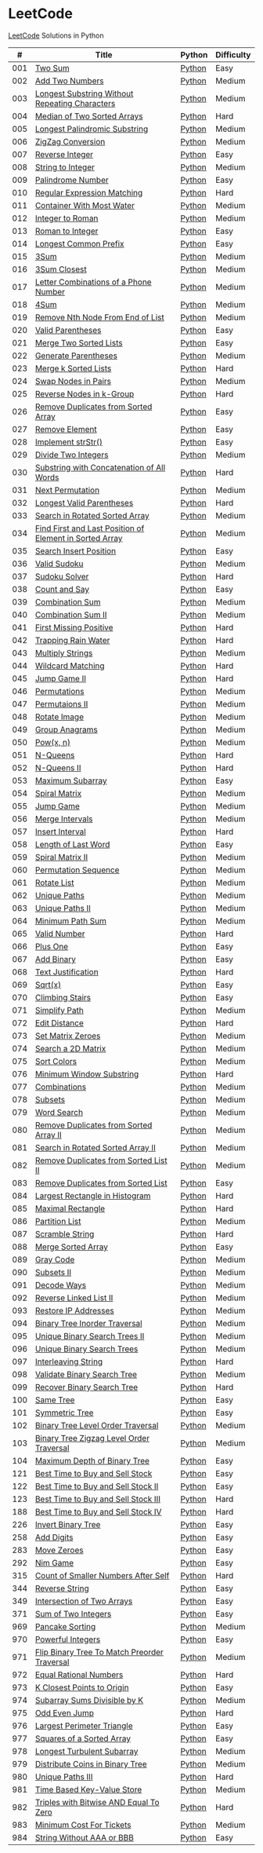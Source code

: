 # LeetCode

[LeetCode](https://leetcode.com/) Solutions in Python

| # | Title | Python | Difficulty |
|---| ----- | ------ | ---------- |
|001|[Two Sum](https://leetcode.com/problems/two-sum/)|[Python](./Python/001.md)|Easy|
|002|[Add Two Numbers](https://leetcode.com/problems/add-two-numbers/)|[Python](./Python/002.md)|Medium|
|003|[Longest Substring Without Repeating Characters](https://leetcode.com/problems/longest-substring-without-repeating-characters/)|[Python](./Python/003.md)|Medium|
|004|[Median of Two Sorted Arrays](https://leetcode.com/problems/median-of-two-sorted-arrays/)|[Python](./Python/004.md)|Hard|
|005|[Longest Palindromic Substring](https://leetcode.com/problems/longest-palindromic-substring/)|[Python](./Python/005.md)|Medium|
|006|[ZigZag Conversion](https://leetcode.com/problems/zigzag-conversion/)|[Python](./Python/006.md)|Medium|
|007|[Reverse Integer](https://leetcode.com/problems/reverse-integer/)|[Python](./Python/007.md)|Easy|
|008|[String to Integer](https://leetcode.com/problems/string-to-integer-atoi/)|[Python](./Python/008.md)|Medium|
|009|[Palindrome Number](https://leetcode.com/problems/palindrome-number/)|[Python](./Python/009.md)|Easy|
|010|[Regular Expression Matching](https://leetcode.com/problems/regular-expression-matching/)|[Python](./Python/010.md)|Hard|
|011|[Container With Most Water](https://leetcode.com/problems/container-with-most-water/)|[Python](./Python/011.md)|Medium|
|012|[Integer to Roman](https://leetcode.com/problems/integer-to-roman/)|[Python](./Python/012.md)|Medium|
|013|[Roman to Integer](https://leetcode.com/problems/roman-to-integer/)|[Python](./Python/013.md)|Easy|
|014|[Longest Common Prefix](https://leetcode.com/problems/longest-common-prefix/)|[Python](./Python/014.md)|Easy|
|015|[3Sum](https://leetcode.com/problems/3sum/)|[Python](./Python/015.md)|Medium|
|016|[3Sum Closest](https://leetcode.com/problems/3sum-closest/)|[Python](./Python/016.md)|Medium|
|017|[Letter Combinations of a Phone Number](https://leetcode.com/problems/letter-combinations-of-a-phone-number/)|[Python](./Python/017.md)|Medium|
|018|[4Sum](https://leetcode.com/problems/4sum/)|[Python](./Python/018.md)|Medium|
|019|[Remove Nth Node From End of List](https://leetcode.com/problems/remove-nth-node-from-end-of-list/)|[Python](./Python/019.md)|Medium|
|020|[Valid Parentheses](https://leetcode.com/problems/valid-parentheses/)|[Python](./Python/020.md)|Easy|
|021|[Merge Two Sorted Lists](https://leetcode.com/problems/merge-two-sorted-lists/)|[Python](./Python/021.md)|Easy|
|022|[Generate Parentheses](https://leetcode.com/problems/generate-parentheses/)|[Python](./Python/022.md)|Medium|
|023|[Merge k Sorted Lists](https://leetcode.com/problems/merge-k-sorted-lists/)|[Python](./Python/023.md)|Hard|
|024|[Swap Nodes in Pairs](https://leetcode.com/problems/swap-nodes-in-pairs/)|[Python](./Python/024.md)|Medium|
|025|[Reverse Nodes in k-Group](https://leetcode.com/problems/reverse-nodes-in-k-group/)|[Python](./Python/025.md)|Hard|
|026|[Remove Duplicates from Sorted Array](https://leetcode.com/problems/remove-duplicates-from-sorted-array/)|[Python](./Python/026.md)|Easy|
|027|[Remove Element](https://leetcode.com/problems/remove-element/)|[Python](./Python/027.md)|Easy|
|028|[Implement strStr()](https://leetcode.com/problems/implement-strstr/)|[Python](./Python/028.md)|Easy|
|029|[Divide Two Integers](https://leetcode.com/problems/divide-two-integers/)|[Python](./Python/029.md)|Medium|
|030|[Substring with Concatenation of All Words](https://leetcode.com/problems/substring-with-concatenation-of-all-words/)|[Python](./Python/030.md)|Hard|
|031|[Next Permutation](https://leetcode.com/problems/next-permutation/)|[Python](./Python/031.md)|Medium|
|032|[Longest Valid Parentheses](https://leetcode.com/problems/longest-valid-parentheses/)|[Python](./Python/032.md)|Hard|
|033|[Search in Rotated Sorted Array](https://leetcode.com/problems/search-in-rotated-sorted-array/)|[Python](./Python/033.md)|Medium|
|034|[Find First and Last Position of Element in Sorted Array](https://leetcode.com/problems/find-first-and-last-position-of-element-in-sorted-array/)|[Python](./Python/034.md)|Medium|
|035|[Search Insert Position](https://leetcode.com/problems/search-insert-position/)|[Python](./Python/035.md)|Easy|
|036|[Valid Sudoku](https://leetcode.com/problems/valid-sudoku/)|[Python](./Python/036.md)|Medium|
|037|[Sudoku Solver](https://leetcode.com/problems/sudoku-solver/)|[Python](./Python/037.md)|Hard|
|038|[Count and Say](https://leetcode.com/problems/count-and-say/)|[Python](./Python/038.md)|Easy|
|039|[Combination Sum](https://leetcode.com/problems/combination-sum/)|[Python](./Python/039.md)|Medium|
|040|[Combination Sum II](https://leetcode.com/problems/combination-sum-ii/)|[Python](./Python/040.md)|Medium|
|041|[First Missing Positive](https://leetcode.com/problems/first-missing-positive/)|[Python](./Python/041.md)|Hard|
|042|[Trapping Rain Water](https://leetcode.com/problems/trapping-rain-water/)|[Python](./Python/042.md)|Hard|
|043|[Multiply Strings](https://leetcode.com/problems/multiply-strings/)|[Python](./Python/043.md)|Medium|
|044|[Wildcard Matching](https://leetcode.com/problems/wildcard-matching/)|[Python](./Python/044.md)|Hard|
|045|[Jump Game II](https://leetcode.com/problems/jump-game-ii/)|[Python](./Python/045.md)|Hard|
|046|[Permutations](https://leetcode.com/problems/permutations/)|[Python](./Python/046.md)|Medium|
|047|[Permutaions II](https://leetcode.com/problems/permutations-ii/)|[Python](./Python/047.md)|Medium|
|048|[Rotate Image](https://leetcode.com/problems/rotate-image/)|[Python](./Python/048.md)|Medium|
|049|[Group Anagrams](https://leetcode.com/problems/group-anagrams/)|[Python](./Python/049.md)|Medium|
|050|[Pow(x, n)](https://leetcode.com/problems/powx-n/)|[Python](./Python/050.md)|Medium|
|051|[N-Queens](https://leetcode.com/problems/n-queens/)|[Python](./Python/051.md)|Hard|
|052|[N-Queens II](https://leetcode.com/problems/n-queens-ii/)|[Python](./Python/052.md)|Hard|
|053|[Maximum Subarray](https://leetcode.com/problems/maximum-subarray/)|[Python](./Python/053.md)|Easy|
|054|[Spiral Matrix](https://leetcode.com/problems/spiral-matrix/)|[Python](./Python/054.md)|Medium|
|055|[Jump Game](https://leetcode.com/problems/jump-game/)|[Python](./Python/055.md)|Medium|
|056|[Merge Intervals](https://leetcode.com/problems/merge-intervals/)|[Python](./Python/056.md)|Medium|
|057|[Insert Interval](https://leetcode.com/problems/insert-interval/)|[Python](./Python/057.md)|Hard|
|058|[Length of Last Word](https://leetcode.com/problems/length-of-last-word/)|[Python](./Python/058.md)|Easy|
|059|[Spiral Matrix II](https://leetcode.com/problems/spiral-matrix-ii/)|[Python](./Python/059.md)|Medium|
|060|[Permutation Sequence](https://leetcode.com/problems/permutation-sequence/)|[Python](./Python/060.md)|Medium|
|061|[Rotate List](https://leetcode.com/problems/rotate-list/)|[Python](./Python/061.md)|Medium|
|062|[Unique Paths](https://leetcode.com/problems/unique-paths/)|[Python](./Python/062.md)|Medium|
|063|[Unique Paths II](https://leetcode.com/problems/unique-paths-ii/)|[Python](./Python/063.md)|Medium|
|064|[Minimum Path Sum](https://leetcode.com/problems/minimum-path-sum/)|[Python](./Python/064.md)|Medium|
|065|[Valid Number](https://leetcode.com/problems/valid-number/)|[Python](./Python/065.md)|Hard|
|066|[Plus One](https://leetcode.com/problems/plus-one/)|[Python](./Python/066.md)|Easy|
|067|[Add Binary](https://leetcode.com/problems/add-binary/)|[Python](./Python/067.md)|Easy|
|068|[Text Justification](https://leetcode.com/problems/valid-number/)|[Python](./Python/068.md)|Hard|
|069|[Sqrt(x)](https://leetcode.com/problems/sqrtx/)|[Python](./Python/069.md)|Easy|
|070|[Climbing Stairs](https://leetcode.com/problems/climbing-stairs/)|[Python](./Python/070.md)|Easy|
|071|[Simplify Path](https://leetcode.com/problems/simplify-path/)|[Python](./Python/071.md)|Medium|
|072|[Edit Distance](https://leetcode.com/problems/edit-distance/)|[Python](./Python/072.md)|Hard|
|073|[Set Matrix Zeroes](https://leetcode.com/problems/set-matrix-zeroes/)|[Python](./Python/073.md)|Medium|
|074|[Search a 2D Matrix](https://leetcode.com/problems/search-a-2d-matrix/)|[Python](./Python/074.md)|Medium|
|075|[Sort Colors](https://leetcode.com/problems/sort-colors/)|[Python](./Python/075.md)|Medium|
|076|[Minimum Window Substring](https://leetcode.com/problems/minimum-window-substring/)|[Python](./Python/076.md)|Hard|
|077|[Combinations](https://leetcode.com/problems/combinations/)|[Python](./Python/077.md)|Medium|
|078|[Subsets](https://leetcode.com/problems/subsets/)|[Python](./Python/078.md)|Medium|
|079|[Word Search](https://leetcode.com/problems/word-search/)|[Python](./Python/079.md)|Medium|
|080|[Remove Duplicates from Sorted Array II](https://leetcode.com/problems/remove-duplicates-from-sorted-array-ii/)|[Python](./Python/080.md)|Medium|
|081|[Search in Rotated Sorted Array II](https://leetcode.com/problems/search-in-rotated-sorted-array-ii/)|[Python](./Python/081.md)|Medium|
|082|[Remove Duplicates from Sorted List II](https://leetcode.com/problems/remove-duplicates-from-sorted-list-ii/)|[Python](./Python/082.md)|Medium|
|083|[Remove Duplicates from Sorted List](https://leetcode.com/problems/remove-duplicates-from-sorted-list/)|[Python](./Python/083.md)|Easy|
|084|[Largest Rectangle in Histogram](https://leetcode.com/problems/largest-rectangle-in-histogram/)|[Python](./Python/084.md)|Hard|
|085|[Maximal Rectangle](https://leetcode.com/problems/maximal-rectangle/)|[Python](./Python/085.md)|Hard|
|086|[Partition List](https://leetcode.com/problems/partition-list/)|[Python](./Python/086.md)|Medium|
|087|[Scramble String](https://leetcode.com/problems/scramble-string/)|[Python](./Python/087.md)|Hard|
|088|[Merge Sorted Array](https://leetcode.com/problems/merge-sorted-array/)|[Python](./Python/088.md)|Easy|
|089|[Gray Code](https://leetcode.com/problems/gray-code/)|[Python](./Python/089.md)|Medium|
|090|[Subsets II](https://leetcode.com/problems/subsets-ii/)|[Python](./Python/090.md)|Medium|
|091|[Decode Ways](https://leetcode.com/problems/decode-ways/)|[Python](./Python/091.md)|Medium|
|092|[Reverse Linked List II](https://leetcode.com/problems/reverse-linked-list-ii/)|[Python](./Python/092.md)|Medium|
|093|[Restore IP Addresses](https://leetcode.com/problems/restore-ip-addresses/)|[Python](./Python/093.md)|Medium|
|094|[Binary Tree Inorder Traversal](https://leetcode.com/problems/binary-tree-inorder-traversal/)|[Python](./Python/094.md)|Medium|
|095|[Unique Binary Search Trees II](https://leetcode.com/problems/unique-binary-search-trees-ii/)|[Python](./Python/095.md)|Medium|
|096|[Unique Binary Search Trees](https://leetcode.com/problems/unique-binary-search-trees/)|[Python](./Python/096.md)|Medium|
|097|[Interleaving String](https://leetcode.com/problems/interleaving-string/)|[Python](./Python/097.md)|Hard|
|098|[Validate Binary Search Tree](https://leetcode.com/problems/validate-binary-search-tree/)|[Python](./Python/098.md)|Medium|
|099|[Recover Binary Search Tree](https://leetcode.com/problems/recover-binary-search-tree/)|[Python](./Python/099.md)|Hard|
|100|[Same Tree](https://leetcode.com/problems/same-tree/)|[Python](./Python/100.md)|Easy|
|101|[Symmetric Tree](https://leetcode.com/problems/symmetric-tree/)|[Python](./Python/101.md)|Easy|
|102|[Binary Tree Level Order Traversal](https://leetcode.com/problems/binary-tree-level-order-traversal/)|[Python](./Python/102.md)|Medium|
|103|[Binary Tree Zigzag Level Order Traversal](https://leetcode.com/problems/binary-tree-zigzag-level-order-traversal/)|[Python](./Python/103.md)|Medium|
|104|[Maximum Depth of Binary Tree](https://leetcode.com/problems/maximum-depth-of-binary-tree/)|[Python](./Python/104.md)|Easy|
|121|[Best Time to Buy and Sell Stock](https://leetcode.com/problems/best-time-to-buy-and-sell-stock/)|[Python](./Python/121.md)|Easy|
|122|[Best Time to Buy and Sell Stock II](https://leetcode.com/problems/best-time-to-buy-and-sell-stock-ii/)|[Python](./Python/122.md)|Easy|
|123|[Best Time to Buy and Sell Stock III](https://leetcode.com/problems/best-time-to-buy-and-sell-stock-iii/)|[Python](./Python/123.md)|Hard|
|188|[Best Time to Buy and Sell Stock IV](https://leetcode.com/problems/best-time-to-buy-and-sell-stock-iv/)|[Python](./Python/188.md)|Hard|
|226|[Invert Binary Tree](https://leetcode.com/problems/invert-binary-tree/)|[Python](./Python/226.md)|Easy|
|258|[Add Digits](https://leetcode.com/problems/add-digits/)|[Python](./Python/258.md)|Easy|
|283|[Move Zeroes](https://leetcode.com/problems/move-zeroes/)|[Python](./Python/283.md)|Easy|
|292|[Nim Game](https://leetcode.com/problems/nim-game/)|[Python](./Python/292.md)|Easy|
|315|[Count of Smaller Numbers After Self](https://leetcode.com/problems/count-of-smaller-numbers-after-self/)|[Python](./Python/315.md)|Hard|
|344|[Reverse String](https://leetcode.com/problems/reverse-string/)|[Python](./Python/344.md)|Easy|
|349|[Intersection of Two Arrays](https://leetcode.com/problems/intersection-of-two-arrays/)|[Python](./Python/349.md)|Easy|
|371|[Sum of Two Integers](https://leetcode.com/problems/sum-of-two-integers/)|[Python](./Python/371.md)|Easy|
|969|[Pancake Sorting](https://leetcode.com/problems/pancake-sorting/)|[Python](./Python/969.md)|Medium|
|970|[Powerful Integers](https://leetcode.com/problems/powerful-integers/)|[Python](./Python/970.md)|Easy|
|971|[Flip Binary Tree To Match Preorder Traversal](https://leetcode.com/problems/flip-binary-tree-to-match-preorder-traversal/)|[Python](./Python/971.md)|Medium|
|972|[Equal Rational Numbers](https://leetcode.com/problems/equal-rational-numbers/)|[Python](./Python/972.md)|Hard|
|973|[K Closest Points to Origin](https://leetcode.com/problems/k-closest-points-to-origin/)|[Python](./Python/973.md)|Easy|
|974|[Subarray Sums Divisible by K](https://leetcode.com/problems/subarray-sums-divisible-by-k/)|[Python](./Python/974.md)|Medium|
|975|[Odd Even Jump](https://leetcode.com/problems/odd-even-jump/)|[Python](./Python/975.md)|Hard|
|976|[Largest Perimeter Triangle](https://leetcode.com/problems/largest-perimeter-triangle/)|[Python](./Python/976.md)|Easy|
|977|[Squares of a Sorted Array](https://leetcode.com/problems/squares-of-a-sorted-array/)|[Python](./Python/977.md)|Easy|
|978|[Longest Turbulent Subarray](https://leetcode.com/problems/longest-turbulent-subarray/)|[Python](./Python/978.md)|Medium|
|979|[Distribute Coins in Binary Tree](https://leetcode.com/problems/distribute-coins-in-binary-tree/)|[Python](./Python/979.md)|Medium|
|980|[Unique Paths III](https://leetcode.com/problems/unique-paths-iii/)|[Python](./Python/980.md)|Hard|
|981|[Time Based Key-Value Store](https://leetcode.com/problems/time-based-key-value-store/)|[Python](./Python/981.md)|Medium|
|982|[Triples with Bitwise AND Equal To Zero](https://leetcode.com/problems/triples-with-bitwise-and-equal-to-zero/)|[Python](./Python/982.md)|Hard|
|983|[Minimum Cost For Tickets](https://leetcode.com/problems/minimum-cost-for-tickets/)|[Python](./Python/983.md)|Medium|
|984|[String Without AAA or BBB](https://leetcode.com/problems/string-without-aaa-or-bbb/)|[Python](./Python/984.md)|Easy|
